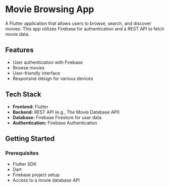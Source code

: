 # Movie Browsing App

A Flutter application that allows users to browse, search, and discover movies. This app utilizes Firebase for authentication and a REST API to fetch movie data.

## Features

- User authentication with Firebase
- Browse movies
- User-friendly interface
- Responsive design for various devices

## Tech Stack

- **Frontend:** Flutter
- **Backend:** REST API (e.g., The Movie Database API)
- **Database:** Firebase Firestore for user data
- **Authentication:** Firebase Authentication

## Getting Started

### Prerequisites

- Flutter SDK
- Dart
- Firebase project setup
- Access to a movie database API